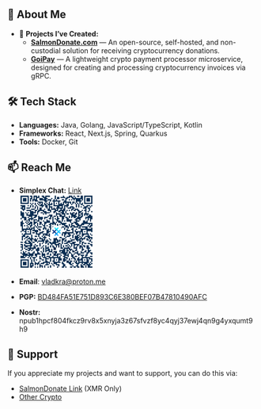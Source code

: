 ## 🌟 About Me

- 🔭 **Projects I’ve Created:**  
  - [**SalmonDonate.com**](https://salmondonate.com) — An open-source, self-hosted, and non-custodial solution for receiving cryptocurrency donations.
  - [**GoiPay**](https://goipay.github.io/) — A lightweight crypto payment processor microservice, designed for creating and processing cryptocurrency invoices via gRPC.

## 🛠️ Tech Stack

- **Languages:** Java, Golang, JavaScript/TypeScript, Kotlin
- **Frameworks:** React, Next.js, Spring, Quarkus
- **Tools:** Docker, Git

## 📫 Reach Me

- **Simplex Chat:** [Link](https://simplex.chat/contact/#/?v=2-7&smp=smp%3A%2F%2FPtsqghzQKU83kYTlQ1VKg996dW4Cw4x_bvpKmiv8uns%3D%40smp18.simplex.im%2FGiBHxyxaLKswlSHDdB02JO-ofczHbmNB%23%2F%3Fv%3D1-3%26dh%3DMCowBQYDK2VuAyEApehzyqm3wgXcZODLKKVwHLpKwI0FqBJZXANcIwWVlxY%253D%26srv%3Dlyqpnwbs2zqfr45jqkncwpywpbtq7jrhxnib5qddtr6npjyezuwd3nqd.onion)  
  <img src="simplex_qr.png" alt="Simplex Chat QR Code" width="150" height="150">

- **Email**: vladkra@proton.me
- **PGP:** [BD484FA51E751D893C6E380BEF07B47810490AFC](chekist32.asc)
- **Nostr:** npub1hpcf804fkcz9rv8x5xnyja3z67sfvzf8yc4qyj37ewj4qn9g4yxqumt9h9

## 💖 Support

If you appreciate my projects and want to support, you can do this via:
- [SalmonDonate Link](https://salmondonate.com/user/chekist32) (XMR Only)
- [Other Crypto](other_crypto.txt)
